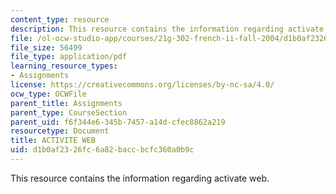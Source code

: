 ```yaml
---
content_type: resource
description: This resource contains the information regarding activate web.
file: /ol-ocw-studio-app/courses/21g-302-french-ii-fall-2004/d1b0af2326fc6a82baccbcfc360a0b9c_MIT21G_302_F04_web_J.pdf
file_size: 56499
file_type: application/pdf
learning_resource_types:
- Assignments
license: https://creativecommons.org/licenses/by-nc-sa/4.0/
ocw_type: OCWFile
parent_title: Assignments
parent_type: CourseSection
parent_uid: f6f344e6-345b-7457-a14d-cfec8862a219
resourcetype: Document
title: ACTIVITE WEB
uid: d1b0af23-26fc-6a82-bacc-bcfc360a0b9c
---
```

This resource contains the information regarding activate web.